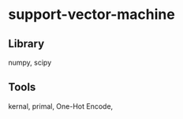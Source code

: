 # support-vector-machine

## Library
numpy, scipy

## Tools
kernal, primal,  One-Hot Encode, 






















